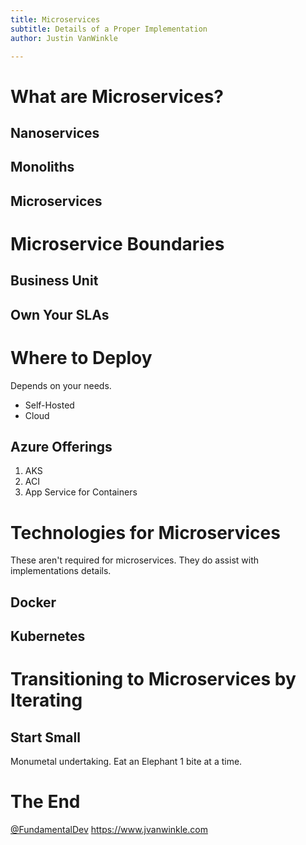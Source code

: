 ```yaml
---
title: Microservices
subtitle: Details of a Proper Implementation
author: Justin VanWinkle

---
```


# What are Microservices?

## Nanoservices

## Monoliths

## Microservices

# Microservice Boundaries

## Business Unit

## Own Your SLAs

# Where to Deploy
Depends on your needs.
* Self-Hosted
* Cloud

## Azure Offerings
1. AKS
1. ACI
1. App Service for Containers

# Technologies for Microservices
These aren't required for microservices.
They do assist with implementations details.

## Docker

## Kubernetes

# Transitioning to Microservices by Iterating

## Start Small
Monumetal undertaking.
Eat an Elephant 1 bite at a time.

## 

# The End

[\@FundamentalDev](https://twitter.com/FundamentalDev)
[https://www.jvanwinkle.com ](https://www.jvanwinkle.com/)
